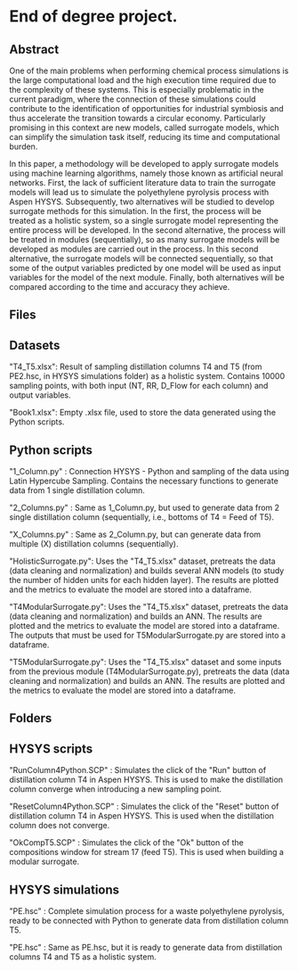 # End of degree project.

## Abstract 

One of the main problems when performing chemical process simulations is the large computational load and the high execution time required due to the complexity of these systems. This is especially problematic in the current paradigm, where the connection of these simulations could contribute to the identification of opportunities for industrial symbiosis and thus accelerate the transition towards a circular economy. Particularly promising in this context are new models, called surrogate models, which can simplify the simulation task itself, reducing its time and computational burden.

In this paper, a methodology will be developed to apply surrogate models using machine learning algorithms, namely those known as artificial neural networks. First, the lack of sufficient literature data to train the surrogate models will lead us to simulate the polyethylene pyrolysis process with Aspen HYSYS. Subsequently, two alternatives will be studied to develop surrogate methods for this simulation. In the first, the process will be treated as a holistic system, so a single surrogate model representing the entire process will be developed. In the second alternative, the process will be treated in modules (sequentially), so as many surrogate models will be developed as modules are carried out in the process. In this second alternative, the surrogate models will be connected sequentially, so that some of the output variables predicted by one model will be used as input variables for the model of the next module. Finally, both alternatives will be compared according to the time and accuracy they achieve.

## Files

## Datasets

"T4_T5.xlsx": Result of sampling distillation columns T4 and T5 (from PE2.hsc, in HYSYS simulations folder) as a holistic system. Contains 10000 sampling points, with both input (NT, RR, D_Flow for each column) and output variables.

"Book1.xlsx": Empty .xlsx file, used to store the data generated using the Python scripts.

## Python scripts

"1_Column.py" : Connection HYSYS - Python and sampling of the data using Latin Hypercube Sampling. Contains the necessary functions to generate data from 1 single distillation column.

"2_Columns.py" : Same as 1_Column.py, but used to generate data from 2 single distillation column (sequentially, i.e., bottoms of T4 = Feed of T5).

"X_Columns.py" : Same as 2_Column.py, but can generate data from multiple (X) distillation columns (sequentially).

"HolisticSurrogate.py": Uses the "T4_T5.xlsx" dataset, pretreats the data (data cleaning and normalization) and builds several ANN models (to study the number of hidden units for each hidden layer). The results are plotted and the metrics to evaluate the model are stored into a dataframe.

"T4ModularSurrogate.py": Uses the "T4_T5.xlsx" dataset, pretreats the data (data cleaning and normalization) and builds an ANN. The results are plotted and the metrics to evaluate the model are stored into a dataframe. The outputs that must be used for T5ModularSurrogate.py are stored into a dataframe.

"T5ModularSurrogate.py": Uses the "T4_T5.xlsx" dataset and some inputs from the previous module (T4ModularSurrogate.py), pretreats the data (data cleaning and normalization) and builds an ANN. The results are plotted and the metrics to evaluate the model are stored into a dataframe.

## Folders

## HYSYS scripts

"RunColumn4Python.SCP" : Simulates the click of the "Run" button of distillation column T4 in Aspen HYSYS. This is used to make the distillation column converge when introducing a new sampling point.

"ResetColumn4Python.SCP" : Simulates the click of the "Reset" button of distillation column T4 in Aspen HYSYS. This is used when the distillation column does not converge.

"OkCompT5.SCP" : Simulates the click of the "Ok" button of the compositions window for stream 17 (feed T5). This is used when building a modular surrogate.

## HYSYS simulations

"PE.hsc" : Complete simulation process for a waste polyethylene pyrolysis, ready to be connected with Python to generate data from distillation column T5.

"PE.hsc" : Same as PE.hsc, but it is ready to generate data from distillation columns T4 and T5 as a holistic system.

